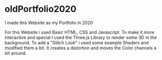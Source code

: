 # oldPortfolio2020
I made this Website as my Portfolio in 2020

For this Website i used Basic HTML, CSS and Javascript. 
To make it more interactive and special I used the Three.js Library to render some 3D in the background.
To add a "Glitch Look" i used some example Shaders and modified them a bit. It creates a distortion and moves the Color channels a bit around.

